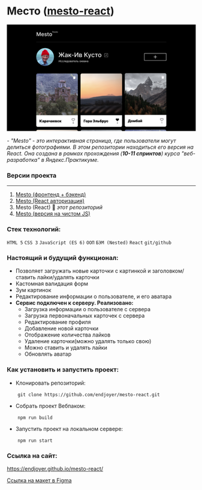 # Место ([mesto-react](https://endjoyer.github.io/mesto-react/))

![screenshot](./src/images/preview.jpg)

_- "Mesto" - это интерактивная страница, где пользователи могут делиться фотографиями. В этом репозитории находиться его версия на React. Она создана в рамках прохождения (**10-11 спринтов**) курса "веб-разработка" в Яндекс.Практикуме._

### **Версии проекта**
***
1. [Mesto (фронтенд + бэкенд)](https://github.com/endjoyer/express-mesto-gha)
2. [Mesto (React авторизация)](https://github.com/endjoyer/react-mesto-auth)
3. Mesto (React) 🔆 *этот репозиторий*
4. [Mesto (версия на чистом JS)](https://github.com/endjoyer/mesto) 


### Стек технологий:

`HTML 5`
`CSS 3`
`JavaScript (ES 6)`
`ООП`
`БЭМ (Nested)`
`React`
`git/github`

### Настоящий и будущий функционал:

- Позволяет загружать новые карточки с картинкой и заголовком/ставить лайки/удалять карточки
- Кастомная валидация форм
- Зум картинок
- Редактирование информации о пользователе, и его аватара
- **Сервис подключен к серверу. Реализовано:**
  - Загрузка информации о пользователе с сервера
  - Загрузка первоначальных карточек с сервера
  - Редактирование профиля
  - Добавление новой карточки
  - Отображение количества лайков
  - Удаление карточки(можно удалять только свою)
  - Можно ставить и удалять лайки
  - Обновлять аватар

### Как установить и запустить проект:

- Клонировать репозиторий:

```console
    git clone https://github.com/endjoyer/mesto-react.git
```

- Собрать проект Вебпаком:

```console
    npm run build
```

- Запустить проект на локальном сервере:

```console
    npm run start
```

### Ссылка на сайт:

https://endjoyer.github.io/mesto-react/

[Ссылка на макет в Figma](https://www.figma.com/file/3YKkZfiSS1K8s44YUQTLyJ/JavaScript.-Sprint-9?node-id=109%3A2&t=7tlU9OiVAkQQ1eAp-0)

